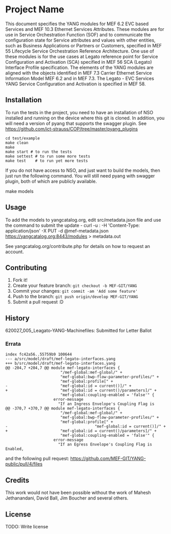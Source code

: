# Project Name

This document specifies the YANG modules for MEF 6.2 EVC based Services and MEF 10.3 Ethernet Services Attributes. These modules are for use in Service Orchestration Function (SOF) and to communicate the configuration state for Service attributes and values with other entities, such as Business Applications or Partners or Customers, specified in MEF 55 Lifecycle Service Orchestration Reference Architecture. One use of these modules is for the use cases at Legato reference point for Service Configuration and Activation (SCA) specified in MEF 56 SCA (Legato) Interface Profile specification. The elements of the YANG modules are aligned with the objects identified in MEF 7.3 Carrier Ethernet Service Information Model MEF 6.2 and in MEF 7.3. The Legato - EVC Services YANG Service Configuration and Activation is specified in MEF 58.


## Installation

To run the tests in the project, you need to have an installation of NSO installed and running on the device where this git is cloned. In addition, you will need a version of pyang that supports the swagger plugin. See https://github.com/ict-strauss/COP/tree/master/pyang_plugins

    cd test/example
    make clean
    make
    make start # to run the tests
    make settest # to run some more tests
    make test    # to run yet more tests

If you do not have access to NSO, and just want to build the models, then just run the following command. You will still need pyang with swagger plugin, both of which are publicly available.

make models

## Usage
To add the models to yangcatalog.org, edit src/metadata.json file and use the command to submit the update - curl -u <yangcatalog username>:<yangcatalog password> -H 'Content-Type: application/json' -X PUT -d @mef-metadata.json https://yangcatalog.org:8443/modules > metadata.out

See yangcatalog.org/contribute.php for details on how to request an account.

## Contributing

1. Fork it!
2. Create your feature branch: `git checkout -b MEF-GIT/YANG`
3. Commit your changes: `git commit -am 'Add some feature'`
4. Push to the branch: `git push origin/develop MEF-GIT/YANG`
5. Submit a pull request :D

## History

620027_005_Leagato-YANG-Machinefiles: Submitted for Letter Ballot

### Errata

    index fc42a56..55759b9 100644
    --- a/src/model/draft/mef-legato-interfaces.yang
    +++ b/src/model/draft/mef-legato-interfaces.yang
    @@ -204,7 +204,7 @@ module mef-legato-interfaces {
                            "/mef-global:mef-global/" +
                            "mef-global:bwp-flow-parameter-profiles/" +
                            "mef-global:profile[" +
    -                       "mef-global:id = current()]/" +
    +                       "mef-global:id = current()/parameters]/" +
                            "mef-global:coupling-enabled = 'false'" {
                         error-message
                           "If an Ingress Envelope's Coupling Flag is
    @@ -370,7 +370,7 @@ module mef-legato-interfaces {
                            "/mef-global:mef-global/" +
                            "mef-global:bwp-flow-parameter-profiles/" +
                            "mef-global:profile[" +
    -                                      "mef-global:id = current()]/" +
    +                       "mef-global:id = current()/parameters]/" + 
                            "mef-global:coupling-enabled = 'false'" {
                         error-message
                           "If an Egress Envelope's Coupling Flag is Enabled,

and the following pull request:
    https://github.com/MEF-GIT/YANG-public/pull/4/files
## Credits

This work would not have been possible without the work of Mahesh Jethanandani, David Ball, Jim Boucher and several others.

## License

TODO: Write license
